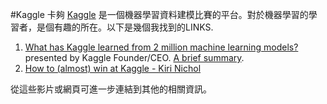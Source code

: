 #Kaggle 卡夠
[Kaggle](http://www.kaggle.com) 是一個機器學習資料建模比賽的平台。對於機器學習的學習者，是個有趣的所在。以下是幾個我找到的LINKS.

1. [What has Kaggle learned from 2 million machine learning models?](https://youtu.be/8KzjARKIgTo) presented by Kaggle Founder/CEO. [A brief summary](http://www.kdnuggets.com/2015/12/harasymiv-lessons-kaggle-machine-learning.html). 
2. [How to (almost) win at Kaggle - Kiri Nichol](https://youtu.be/JyEm3m7AzkE)

從這些影片或網頁可進一步連結到其他的相關資訊。
